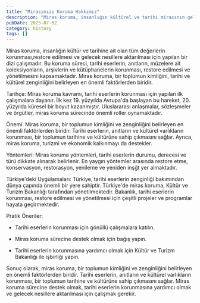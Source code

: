 ```yaml
---
title: "Mirasımızı Koruma Hakkımız"
description: "Miras koruma, insanlığın kültürel ve tarihi mirasının gelecek nesillere aktarılması için gerekli olan bir süreçtir. Tarihi eserlerin, anıtların ve kültürel v..."
pubDate: 2025-07-02
category: history
tags: []
---
```


Miras koruma, insanlığın kültür ve tarihine ait olan tüm değerlerin korunması,restore edilmesi ve gelecek nesillere aktarılması için yapılan bir dizi çalışmadır. Bu koruma süreci, tarihi eserlerin, anıtların, müzelere ait koleksiyonların, arşivlerin ve kütüphanelerin korunması, restore edilmesi ve yönetilmesini kapsamaktadır. Miras koruma, bir toplumun kimliğini, tarihi ve kültürel zenginliğini belirleyen en önemli faktörlerden biridir.

Tarihçe: Miras koruma kavramı, tarihi eserlerin korunması için yapılan ilk çalışmalara dayanır. İlk kez 19. yüzyılda Avrupa'da başlayan bu hareket, 20. yüzyılda küresel bir boyut kazanmıştır. Uluslararası anlaşmalar, sözleşmeler ve örgütler, miras koruma sürecinde önemli roller oynamaktadır.

Önemi: Miras koruma, bir toplumun kimliğini ve zenginliğini belirleyen en önemli faktörlerden biridir. Tarihi eserlerin, anıtların ve kültürel varlıkların korunması, bir toplumun tarihine ve kültürüne sahip çıkmasını sağlar. Ayrıca, miras koruma, turizmi ve ekonomik kalkınmayı da destekler.

Yöntemleri: Miras koruma yöntemleri, tarihi eserlerin durumu, derecesi ve türü dikkate alınarak belirlenir. En yaygın yöntemler arasında restore etme, konservasyon, restorasyon, yenileme ve yeniden inşğt yer almaktadır.

Türkiye'deki Uygulamaları: Türkiye, tarihi eserlerin zenginliği bakımından dünya çapında önemli bir yere sahiptir. Türkiye'de miras koruma, Kültür ve Turizm Bakanlığı tarafından yönetilmektedir. Bakanlık, tarihi eserlerin korunması, restore edilmesi ve yönetilmesi için çeşitli projeler ve programlar hayata geçirmektedir.

Pratik Öneriler:

* Tarihi eserlerin korunması için gönüllü çalışmalara katılın.

* Miras koruma sürecine destek olmak için bağış yapın.

* Tarihi eserlerin korunmasına yardımcı olmak için Kültür ve Turizm Bakanlığı ile işbirliği yapın.

Sonuç olarak, miras koruma, bir toplumun kimliğini ve zenginliğini belirleyen en önemli faktörlerden biridir. Tarihi eserlerin, anıtların ve kültürel varlıkların korunması, bir toplumun tarihine ve kültürüne sahip çıkmasını sağlar. Miras koruma sürecine destek olmak, tarihi eserlerin korunmasına yardımcı olmak ve gelecek nesillere aktarılması için çalışmak gerekir.